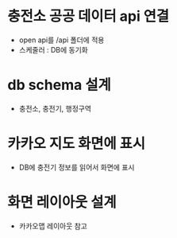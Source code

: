 # 충전소 공공 데이터 api 연결
  - open api를 /api 폴더에 적용
  - 스케줄러 : DB에 동기화



# db schema 설계
  - 충전소, 충전기, 행정구역

# 카카오 지도 화면에 표시
  - DB에 충전기 정보를 읽어서 화면에 표시

# 화면 레이아웃 설계
  - 카카오맵 레이아웃 참고
